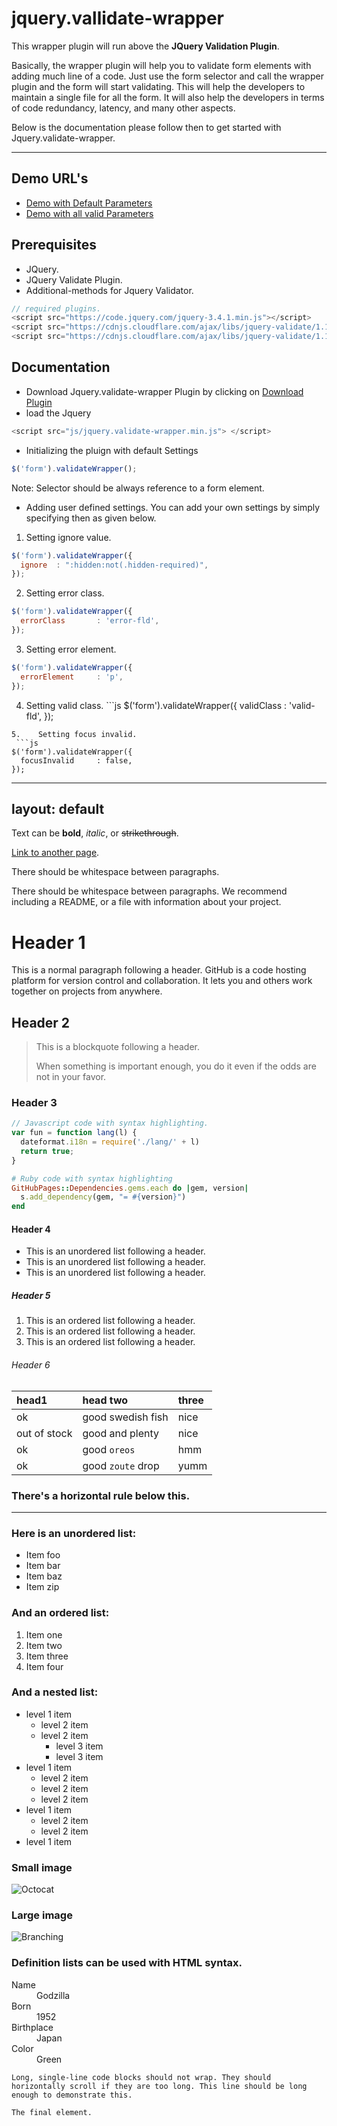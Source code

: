 # jquery.vallidate-wrapper

This wrapper plugin will run above the **JQuery Validation Plugin**.

Basically, the wrapper plugin will help you to validate form elements with adding much line of a code. Just use the form selector and call the wrapper plugin and the form will start validating. 
This will help the developers to maintain a single file for all the form. It will also help the developers in terms of code redundancy, latency, and many other aspects.

Below is the documentation please follow then to get started with Jquery.validate-wrapper.

---
## Demo URL's
*   [Demo with Default Parameters](https://sid04naik.github.io/jquery.vallidate-wrapper/default-demo.html)
*   [Demo with all valid Parameters](https://sid04naik.github.io/jquery.vallidate-wrapper/demo-with-params.html)

## Prerequisites
*   JQuery.
*   JQuery Validate Plugin.
*   Additional-methods for Jquery Validator.
```js
// required plugins.
<script src="https://code.jquery.com/jquery-3.4.1.min.js"></script>
<script src="https://cdnjs.cloudflare.com/ajax/libs/jquery-validate/1.19.1/jquery.validate.min.js"></script>
<script src="https://cdnjs.cloudflare.com/ajax/libs/jquery-validate/1.19.1/additional-methods.min.js"></script>
```

## Documentation
*   Download Jquery.validate-wrapper Plugin by clicking on [Download Plugin](https://github.com/sid04naik/jquery.vallidate-wrapper)
*   load the Jquery
```js
<script src="js/jquery.validate-wrapper.min.js"> </script>
```
*   Initializing the pluign with default Settings
```js
$('form').validateWrapper();
```
Note: Selector should be always reference to a form element.
*  Adding user defined settings.
You can add your own settings by simply specifying then as given below.
  1.   Setting ignore value.
  ```js
  $('form').validateWrapper({
    ignore  : ":hidden:not(.hidden-required)",
  });
  ```
  2.    Setting error class.
  ```js
  $('form').validateWrapper({
    errorClass       : 'error-fld',
  });
  ```
  3.    Setting error element.
  ```js
  $('form').validateWrapper({
    errorElement     : 'p',
  });
  ```
  4.    Setting valid class.
    ```js
  $('form').validateWrapper({
    validClass       : 'valid-fld',
  });
  ```
  5.    Setting focus invalid.
   ```js
  $('form').validateWrapper({
    focusInvalid     : false,
  });
  ```


---
layout: default
---

Text can be **bold**, _italic_, or ~~strikethrough~~.

[Link to another page](./another-page.html).

There should be whitespace between paragraphs.

There should be whitespace between paragraphs. We recommend including a README, or a file with information about your project.

# Header 1

This is a normal paragraph following a header. GitHub is a code hosting platform for version control and collaboration. It lets you and others work together on projects from anywhere.

## Header 2

> This is a blockquote following a header.
>
> When something is important enough, you do it even if the odds are not in your favor.

### Header 3

```js
// Javascript code with syntax highlighting.
var fun = function lang(l) {
  dateformat.i18n = require('./lang/' + l)
  return true;
}
```

```ruby
# Ruby code with syntax highlighting
GitHubPages::Dependencies.gems.each do |gem, version|
  s.add_dependency(gem, "= #{version}")
end
```

#### Header 4

*   This is an unordered list following a header.
*   This is an unordered list following a header.
*   This is an unordered list following a header.

##### Header 5

1.  This is an ordered list following a header.
2.  This is an ordered list following a header.
3.  This is an ordered list following a header.

###### Header 6

| head1        | head two          | three |
|:-------------|:------------------|:------|
| ok           | good swedish fish | nice  |
| out of stock | good and plenty   | nice  |
| ok           | good `oreos`      | hmm   |
| ok           | good `zoute` drop | yumm  |

### There's a horizontal rule below this.

* * *

### Here is an unordered list:

*   Item foo
*   Item bar
*   Item baz
*   Item zip

### And an ordered list:

1.  Item one
1.  Item two
1.  Item three
1.  Item four

### And a nested list:

- level 1 item
  - level 2 item
  - level 2 item
    - level 3 item
    - level 3 item
- level 1 item
  - level 2 item
  - level 2 item
  - level 2 item
- level 1 item
  - level 2 item
  - level 2 item
- level 1 item

### Small image

![Octocat](https://github.githubassets.com/images/icons/emoji/octocat.png)

### Large image

![Branching](https://guides.github.com/activities/hello-world/branching.png)


### Definition lists can be used with HTML syntax.

<dl>
<dt>Name</dt>
<dd>Godzilla</dd>
<dt>Born</dt>
<dd>1952</dd>
<dt>Birthplace</dt>
<dd>Japan</dd>
<dt>Color</dt>
<dd>Green</dd>
</dl>

```
Long, single-line code blocks should not wrap. They should horizontally scroll if they are too long. This line should be long enough to demonstrate this.
```

```
The final element.
```

